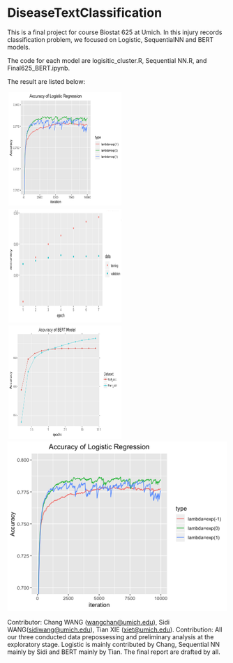 # DiseaseTextClassification
This is a final project for course Biostat 625 at Umich. In this injury records classification problem,
we focused on Logistic, SequentialNN and BERT models.

The code for each model are logisitic_cluster.R, Sequential NN.R, and Final625_BERT.ipynb.

The result are listed below:
<div style="float:left;border:solid 1px 000;margin:2px;"><img src="./plot/Logreg_acc.png"  width="260" height="260" ></div>
<div style="float:left;border:solid 1px 000;margin:2px;"><img src="./SequentialNN/SNNplot.png"  width="260" height="260" ></div>
<div style="float:left;border:solid 1px 000;margin:2px;"><img src="./Bert/bertPlot.png"  width="260" height="260" ></div>


![Logistic](./plot/Logreg_acc.png)

Contributor: Chang WANG (wangchan@umich.edu), Sidi WANG(sidiwang@umich.edu), Tian XIE (xiet@umich.edu). 
Contribution: All our three conducted data prepossessing and preliminary analysis at the exploratory stage. Logistic is mainly contributed by Chang, Sequential NN mainly by Sidi and BERT mainly by Tian. The final report are drafted by all.

